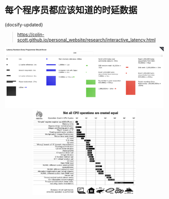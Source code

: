 #  每个程序员都应该知道的时延数据
{docsify-updated}
>https://colin-scott.github.io/personal_website/research/interactive_latency.html

<center><img src="pics/latency.jpg"></center>

<center><img src="pics/speed.jpg" width="65%"></center>